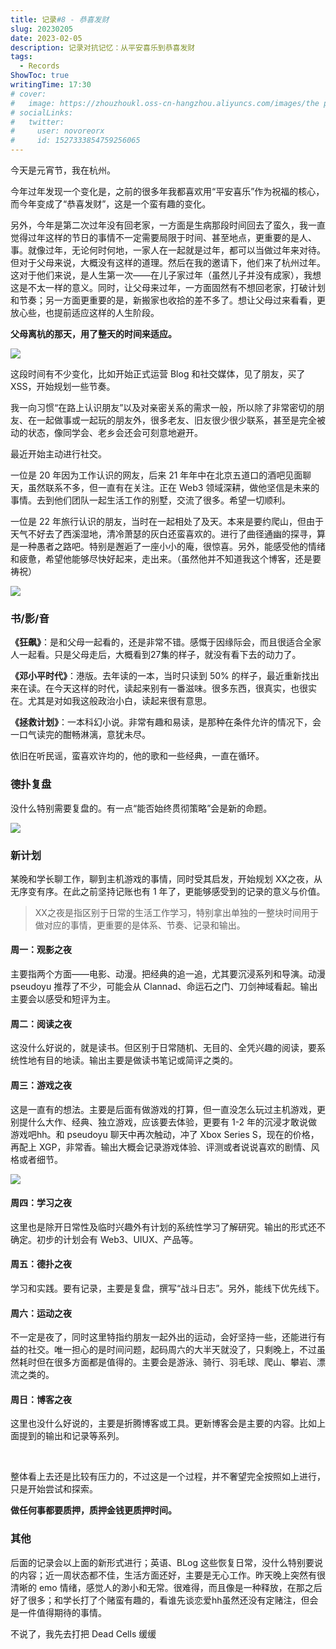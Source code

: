 ```yaml
---
title: 记录#8 - 恭喜发财
slug: 20230205
date: 2023-02-05
description: 记录对抗记忆：从平安喜乐到恭喜发财
tags:
  - Records
ShowToc: true
writingTime: 17:30
# cover:
#   image: https://zhouzhoukl.oss-cn-hangzhou.aliyuncs.com/images/the pmarca blog archives.png
# socialLinks:
#   twitter:
#     user: novoreorx
#     id: 1527333854759256065
---
```


今天是元宵节，我在杭州。

今年过年发现一个变化是，之前的很多年我都喜欢用“平安喜乐”作为祝福的核心，而今年变成了“恭喜发财”，这是一个蛮有趣的变化。

另外，今年是第二次过年没有回老家，一方面是生病那段时间回去了蛮久，我一直觉得过年这样的节日的事情不一定需要局限于时间、甚至地点，更重要的是人、事。就像过年，无论何时何地，一家人在一起就是过年，都可以当做过年来对待。但对于父母来说，大概没有这样的道理。然后在我的邀请下，他们来了杭州过年。这对于他们来说，是人生第一次——在儿子家过年（虽然儿子并没有成家），我想这是不太一样的意义。同时，让父母来过年，一方面固然有不想回老家，打破计划和节奏；另一方面更重要的是，新搬家也收拾的差不多了。想让父母过来看看，更放心些，也提前适应这样的人生阶段。

**父母离杭的那天，用了整天的时间来适应。**

![](https://zhouzhoukl.oss-cn-hangzhou.aliyuncs.com/images/screenshot-20230206-202447.png)

这段时间有不少变化，比如开始正式运营 Blog 和社交媒体，见了朋友，买了 XSS，开始规划一些节奏。

我一向习惯“在路上认识朋友”以及对亲密关系的需求一般，所以除了非常密切的朋友、在一起做事或一起玩的朋友外，很多老友、旧友很少很少联系，甚至是完全被动的状态，像同学会、老乡会还会可刻意地避开。

最近开始主动进行社交。

  一位是 20 年因为工作认识的网友，后来 21 年年中在北京五道口的酒吧见面聊天，虽然联系不多，但一直有在关注。正在 Web3 领域深耕，做他坚信是未来的事情。去到他们团队一起生活工作的别墅，交流了很多。希望一切顺利。

  一位是 22 年旅行认识的朋友，当时在一起相处了及天。本来是要约爬山，但由于天气不好去了西溪湿地，清冷萧瑟的灰白还蛮喜欢的。进行了曲径通幽的探寻，算是一种愚者之路吧。特别是邂逅了一座小小的庵，很惊喜。另外，能感受他的情绪和疲惫，希望他能够尽快好起来，走出来。（虽然他并不知道我这个博客，还是要祷祝）

  ![](https://zhouzhoukl.oss-cn-hangzhou.aliyuncs.com/images/screenshot-20230206-165340.png)

### 书/影/音

**《狂飙》**：是和父母一起看的，还是非常不错。感慨于因缘际会，而且很适合全家人一起看。只是父母走后，大概看到27集的样子，就没有看下去的动力了。

**《邓小平时代》**：港版。去年读的一本，当时只读到 50% 的样子，最近重新找出来在读。在今天这样的时代，读起来别有一番滋味。很多东西，很真实，也很实在。尤其是对如我这般政治小白，读起来很有意思。

**《拯救计划》**：一本科幻小说。非常有趣和易读，是那种在条件允许的情况下，会一口气读完的酣畅淋漓，意犹未尽。

依旧在听民谣，蛮喜欢许均的，他的歌和一些经典，一直在循环。

### 德扑复盘

没什么特别需要复盘的。有一点“能否始终贯彻策略”会是新的命题。

![](https://zhouzhoukl.oss-cn-hangzhou.aliyuncs.com/images/20230206-162708.jpeg)

### 新计划

某晚和学长聊工作，聊到主机游戏的事情，同时受其启发，开始规划 XX之夜，从无序变有序。在此之前坚持记账也有 1 年了，更能够感受到的记录的意义与价值。

> XX之夜是指区别于日常的生活工作学习，特别拿出单独的一整块时间用于做对应的事情，更重要的是体系、节奏、记录和输出。

#### 周一：观影之夜

主要指两个方面——电影、动漫。把经典的追一追，尤其要沉浸系列和导演。动漫 pseudoyu 推荐了不少，可能会从 Clannad、命运石之门、刀剑神域看起。输出主要会以感受和短评为主。

#### 周二：阅读之夜

这没什么好说的，就是读书。但区别于日常随机、无目的、全凭兴趣的阅读，要系统性地有目的地读。输出主要是做读书笔记或简评之类的。

#### 周三：游戏之夜

这是一直有的想法。主要是后面有做游戏的打算，但一直没怎么玩过主机游戏，更别提什么大作、经典、独立游戏，应该要去体验，更要有 1-2 年的沉浸才敢说做游戏吧hh。和 pseudoyu 聊天中再次触动，冲了 Xbox Series S，现在的价格，再配上 XGP，非常香。输出大概会记录游戏体验、评测或者说说喜欢的剧情、风格或者细节。

![](https://zhouzhoukl.oss-cn-hangzhou.aliyuncs.com/images/WechatIMG3348.jpeg)

#### 周四：学习之夜

这里也是除开日常性及临时兴趣外有计划的系统性学习了解研究。输出的形式还不确定。初步的计划会有 Web3、UIUX、产品等。

#### 周五：德扑之夜

学习和实践。要有记录，主要是复盘，撰写“战斗日志”。另外，能线下优先线下。

#### 周六：运动之夜

不一定是夜了，同时这里特指约朋友一起外出的运动，会好坚持一些，还能进行有益的社交。唯一担心的是时间问题，起码周六的大半天就没了，只剩晚上，不过虽然耗时但在很多方面都是值得的。主要会是游泳、骑行、羽毛球、爬山、攀岩、漂流之类的。

#### 周日：博客之夜

这里也没什么好说的，主要是折腾博客或工具。更新博客会是主要的内容。比如上面提到的输出和记录等系列。

</br>

整体看上去还是比较有压力的，不过这是一个过程，并不奢望完全按照如上进行，只是开始尝试和探索。

**做任何事都要质押，质押金钱更质押时间。**

### 其他

后面的记录会以上面的新形式进行；英语、BLog 这些恢复日常，没什么特别要说的内容；近一周状态都不佳，生活方面还好，主要是无心工作。昨天晚上突然有很清晰的 emo 情绪，感觉人的渺小和无常。很难得，而且像是一种释放，在那之后好了很多；和学长打了个赌蛮有趣的，看谁先谈恋爱hh虽然还没有定赌注，但会是一件值得期待的事情。

不说了，我先去打把 Dead Cells 缓缓

<!-- Cloudflare Web Analytics --><script defer src='https://static.cloudflareinsights.com/beacon.min.js' data-cf-beacon='{"token": "9f9569f9d5e2464e9f1a094c2bb65d66"}'></script><!-- End Cloudflare Web Analytics -->

